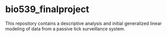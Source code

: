 # bio539_finalproject
This repository contains a descriptive analysis and initial generalized linear modeling of data from a passive tick surveillance system.
